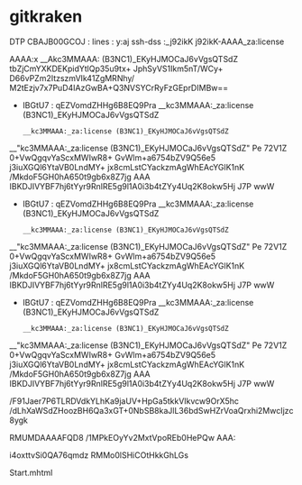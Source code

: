 # gitkraken
DTP
CBAJB00GCOJ : lines : y:aj
ssh-dss :_j92ikK
j92ikK-AAAA_za:license

 AAAA:x
 __Akc3MMAAA: (B3NC1)_EKyHJMOCaJ6vVgsQTSdZ
tbZjCmYXKDEKpidYtlQp35u9tx+
JphSyVS1Ikm5nT/WCy+
D66vPZm2ItzszmVIk41ZgMRNhy/
M2tEzjv7x7PuD4IAzGwBA+Q3NVSYCrRyFzGEprDIMBw==
 - IBGtU7 : qEZVomdZHHg6B8EQ9Pra __kc3MMAAA:_za:license (B3NC1)_EKyHJMOCaJ6vVgsQTSdZ
       
       __kc3MMAAA:_za:license (B3NC1)_EKyHJMOCaJ6vVgsQTSdZ
       
  
  __"kc3MMAAA:_za:license (B3NC1)_EKyHJMOCaJ6vVgsQTSdZ"
 Pe
72V1Z
0+VwQgqvYaScxMWIwR8+
GvWlm+a6754bZV9Q56e5
j3iuXGQl6YtaVB0LndMY+
jx8cmLstCYackzmAgWhEAcYGlK1nK
/MkdoF5GH0hA650t9gb6x8Z7jg
AAA
IBKDJIVYBF7hj6tYyr9RnlRE5g9l1A0i3b4tZYy4Uq2K8okw5Hj
J7P
wwW 
 - IBGtU7 : qEZVomdZHHg6B8EQ9Pra __kc3MMAAA:_za:license (B3NC1)_EKyHJMOCaJ6vVgsQTSdZ
       
       __kc3MMAAA:_za:license (B3NC1)_EKyHJMOCaJ6vVgsQTSdZ
       
  
  __"kc3MMAAA:_za:license (B3NC1)_EKyHJMOCaJ6vVgsQTSdZ"
 Pe
72V1Z
0+VwQgqvYaScxMWIwR8+
GvWlm+a6754bZV9Q56e5
j3iuXGQl6YtaVB0LndMY+
jx8cmLstCYackzmAgWhEAcYGlK1nK
/MkdoF5GH0hA650t9gb6x8Z7jg
AAA
IBKDJIVYBF7hj6tYyr9RnlRE5g9l1A0i3b4tZYy4Uq2K8okw5Hj
J7P
wwW 
 - IBGtU7 : qEZVomdZHHg6B8EQ9Pra __kc3MMAAA:_za:license (B3NC1)_EKyHJMOCaJ6vVgsQTSdZ
       
       __kc3MMAAA:_za:license (B3NC1)_EKyHJMOCaJ6vVgsQTSdZ
       
  
  __"kc3MMAAA:_za:license (B3NC1)_EKyHJMOCaJ6vVgsQTSdZ"
 Pe
72V1Z
0+VwQgqvYaScxMWIwR8+
GvWlm+a6754bZV9Q56e5
j3iuXGQl6YtaVB0LndMY+
jx8cmLstCYackzmAgWhEAcYGlK1nK
/MkdoF5GH0hA650t9gb6x8Z7jg
AAA
IBKDJIVYBF7hj6tYyr9RnlRE5g9l1A0i3b4tZYy4Uq2K8okw5Hj
J7P
wwW
      
   




/F91Jaer7P6TLRDVdkYLhKa9jaUV+HpGa5tkkVIkvcw9OrX5hc
/dLhXaWSdZHoozBH6Qa3xGT+0NbSB8kaJlL36bdSwHZrVoaQrxhi2MwcIjzc8ygk

RMUMDAAAAFQD8
/1MPkEOyYv2MxtVpoREb0HePQw
AAA:

i4oxttvSi0QA76qmdz
RMMo0lSHiCOtHkkGhLGs






 Start.mhtml
